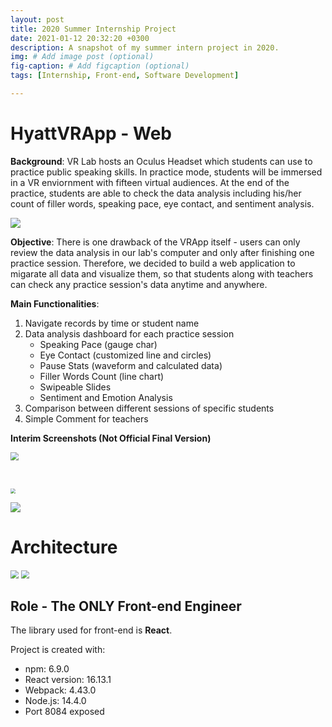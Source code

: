```yaml
---
layout: post
title: 2020 Summer Internship Project
date: 2021-01-12 20:32:20 +0300
description: A snapshot of my summer intern project in 2020.
img: # Add image post (optional)
fig-caption: # Add figcaption (optional)
tags: [Internship, Front-end, Software Development]

---
```


# HyattVRApp - Web

**Background**: VR Lab hosts an Oculus Headset which students can use to practice public speaking skills. In practice mode, students will be immersed in a VR enviornment with fifteen virtual audiences. At the end of the practice, students are able to check the data analysis including his/her count of filler words, speaking pace, eye contact, and sentiment analysis.

![]({{site.baseurl}}/assets/img/portfolio-img/vrapp.jpg)



**Objective**: There is one drawback of the VRApp itself - users can only review the data analysis in our lab's computer and only after finishing one practice session. Therefore, we decided to build a web application to migarate all data and visualize them, so that students along with teachers can check any practice session's data anytime and anywhere.

**Main Functionalities**:

1. Navigate records by time or student name
2. Data analysis dashboard for each practice session
   - Speaking Pace (gauge char)
   - Eye Contact (customized line and circles)
   - Pause Stats (waveform and calculated data)
   - Filler Words Count (line chart)
   - Swipeable Slides
   - Sentiment and Emotion Analysis
3. Comparison between different sessions of specific students
4. Simple Comment for teachers

**Interim Screenshots (Not Official Final Version)**

<img src="{{site.baseurl}}/assets/img/portfolio-img/vrweb1.jpeg" style="zoom: 80%;" />

​                  

<img src="{{site.baseurl}}/assets/img/portfolio-img/vrweb4.jpeg" style="zoom:50%;" />

![]({{site.baseurl}}/assets/img/portfolio-img/vrweb3.jpeg)

# Architecture

<img src="{{site.baseurl}}/assets/img/portfolio-img/vrarch1.jpg" style="zoom:80%;" />

<img src="{{site.baseurl}}/assets/img/portfolio-img/vrarch2.jpg" style="zoom:80%;" />

## Role - The ONLY Front-end Engineer

The library used for front-end is **React**.

Project is created with:

* npm: 6.9.0
* React version: 16.13.1
* Webpack: 4.43.0
* Node.js: 14.4.0
* Port 8084 exposed